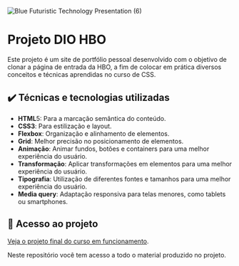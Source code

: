 
![Blue Futuristic Technology Presentation (6)](https://github.com/lshv04/DioHBO/assets/169161949/34d964f2-5737-4309-ab7a-afa68c2c2e1d)




# Projeto DIO HBO

Este projeto é um site de portfólio pessoal desenvolvido com o objetivo de clonar a página de entrada da HBO, a fim de colocar em prática diversos conceitos e técnicas aprendidas no curso de CSS.

## ✔️ Técnicas e tecnologias utilizadas
- **HTML**5: Para a marcação semântica do conteúdo.  
- **CSS3**: Para estilização e layout.  
- **Flexbox**: Organização e alinhamento de elementos.  
- **Grid**: Melhor precisão no posicionamento de elementos.  
- **Animação**: Animar fundos, botões e containers para uma melhor experiência do usuário.  
- **Transformação**: Aplicar transformações em elementos para uma melhor experiência do usuário.  
- **Tipografia**: Utilização de diferentes fontes e tamanhos para uma melhor experiência do usuário.  
- **Media query**: Adaptação responsiva para telas menores, como tablets ou smartphones.  


## 📁 Acesso ao projeto  

[Veja o projeto final do curso em funcionamento](https://lshv04.github.io/DioHBO/).

Neste repositório você tem acesso a todo o material produzido no projeto.


